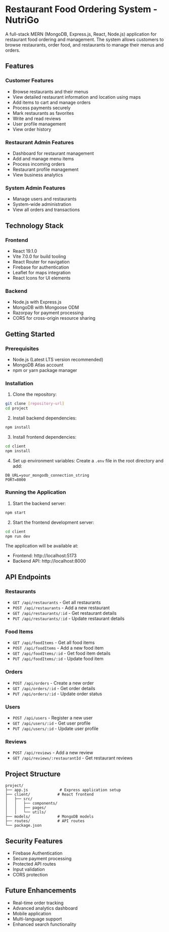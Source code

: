 # Restaurant Food Ordering System - NutriGo

A full-stack MERN (MongoDB, Express.js, React, Node.js) application for restaurant food ordering and management. The system allows customers to browse restaurants, order food, and restaurants to manage their menus and orders.

## Features

### Customer Features
- Browse restaurants and their menus
- View detailed restaurant information and location using maps
- Add items to cart and manage orders
- Process payments securely
- Mark restaurants as favorites
- Write and read reviews
- User profile management
- View order history

### Restaurant Admin Features
- Dashboard for restaurant management
- Add and manage menu items
- Process incoming orders
- Restaurant profile management
- View business analytics

### System Admin Features
- Manage users and restaurants
- System-wide administration
- View all orders and transactions

## Technology Stack

### Frontend
- React 19.1.0
- Vite 7.0.0 for build tooling
- React Router for navigation
- Firebase for authentication
- Leaflet for maps integration
- React Icons for UI elements

### Backend
- Node.js with Express.js
- MongoDB with Mongoose ODM
- Razorpay for payment processing
- CORS for cross-origin resource sharing

## Getting Started

### Prerequisites
- Node.js (Latest LTS version recommended)
- MongoDB Atlas account
- npm or yarn package manager

### Installation

1. Clone the repository:
```bash
git clone [repository-url]
cd project
```

2. Install backend dependencies:
```bash
npm install
```

3. Install frontend dependencies:
```bash
cd client
npm install
```

4. Set up environment variables:
Create a `.env` file in the root directory and add:
```
DB_URL=your_mongodb_connection_string
PORT=8000
```

### Running the Application

1. Start the backend server:
```bash
npm start
```

2. Start the frontend development server:
```bash
cd client
npm run dev
```

The application will be available at:
- Frontend: http://localhost:5173
- Backend API: http://localhost:8000

## API Endpoints

### Restaurants
- `GET /api/restaurants` - Get all restaurants
- `POST /api/restaurants` - Add a new restaurant
- `GET /api/restaurants/:id` - Get restaurant details
- `PUT /api/restaurants/:id` - Update restaurant details

### Food Items
- `GET /api/foodItems` - Get all food items
- `POST /api/foodItems` - Add a new food item
- `GET /api/foodItems/:id` - Get food item details
- `PUT /api/foodItems/:id` - Update food item

### Orders
- `POST /api/orders` - Create a new order
- `GET /api/orders/:id` - Get order details
- `PUT /api/orders/:id` - Update order status

### Users
- `POST /api/users` - Register a new user
- `GET /api/users/:id` - Get user profile
- `PUT /api/users/:id` - Update user profile

### Reviews
- `POST /api/reviews` - Add a new review
- `GET /api/reviews/:restaurantId` - Get restaurant reviews

## Project Structure
```
project/
├── app.js              # Express application setup
├── client/            # React frontend
│   ├── src/
│   │   ├── components/
│   │   ├── pages/
│   │   └── utils/
├── models/            # MongoDB models
├── routes/            # API routes
└── package.json
```

## Security Features
- Firebase Authentication
- Secure payment processing
- Protected API routes
- Input validation
- CORS protection

## Future Enhancements
- Real-time order tracking
- Advanced analytics dashboard
- Mobile application
- Multi-language support
- Enhanced search functionality
